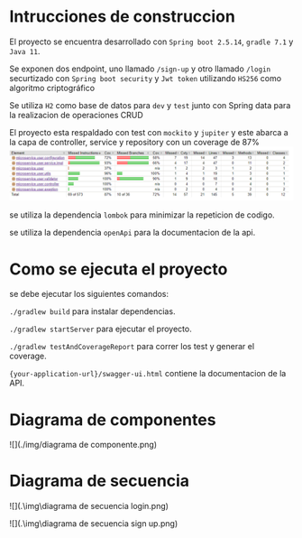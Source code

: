 # Intrucciones de construccion

El proyecto se encuentra desarrollado con `Spring boot 2.5.14`, `gradle 7.1` y `Java 11`.

Se exponen dos endpoint, uno llamado `/sign-up` y otro llamado `/login` securtizado con `Spring boot security` y `Jwt token` utilizando `HS256` como algoritmo criptográfico

Se utiliza `H2` como base de datos para `dev` y `test` junto con Spring data para la realizacion de operaciones CRUD

El proyecto esta respaldado con test con `mockito` y `jupiter` y este abarca a la capa de controller, service y repository con un coverage de 87%
![](.\img\coverage.png)

se utiliza la dependencia `lombok` para minimizar la repeticion de codigo.

se utiliza la dependencia `openApi` para la documentacion de la api.

# Como se ejecuta el proyecto

se debe ejecutar los siguientes comandos: 

`./gradlew build` para instalar dependencias.

`./gradlew startServer` para ejecutar el proyecto.

`./gradlew testAndCoverageReport` para correr los test y generar el coverage.

`{your-application-url}/swagger-ui.html` contiene la documentacion de la API.

# Diagrama de componentes

![](./img/diagrama de componente.png)

# Diagrama de secuencia

![](.\img\diagrama de secuencia login.png)

![](.\img\diagrama de secuencia sign up.png)
